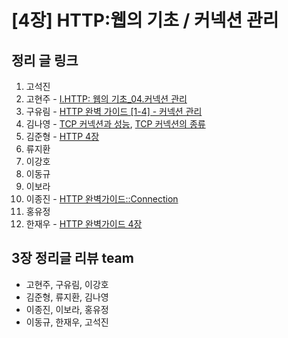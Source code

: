 # [4장] HTTP:웹의 기초 / 커넥션 관리

## 정리 글 링크

1. 고석진
2. 고현주 - [I.HTTP: 웹의 기초_04.커넥션 관리](https://dev-junior.tistory.com/8)
3. 구유림 - [HTTP 완벽 가이드 [1-4] - 커넥션 관리](https://yurimkoo.github.io/http/2019/08/23/http-the-definitive-guide-1-4.html)
4. 김나영 - [TCP 커넥션과 성능](https://feel5ny.github.io/2019/08/26/HTTP_004_01/), [TCP 커넥션의 종류](https://feel5ny.github.io/2019/09/04/HTTP_004_02/)
5. 김준형 - [HTTP 4장](https://junjangsee.github.io/2019/08/24/network/network-04/)
6. 류지환
7. 이강호
8. 이동규
9. 이보라
10. 이종진 - [HTTP 완벽가이드::Connection](https://jongjineee.github.io/2019/08/18/http-connection.html)
11. 홍유정
12. 한재우 - [HTTP 완벽가이드 4장](https://bebiangel.github.io/2019/08/25/http-guide-chap4/)

## 3장 정리글 리뷰 team

- 고현주, 구유림, 이강호
- 김준형, 류지환, 김나영
- 이종진, 이보라, 홍유정
- 이동규, 한재우, 고석진
